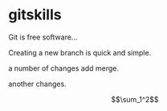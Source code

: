 # gitskills

Git is free software...

Creating a new branch is quick and simple.

a number of changes add merge.

another changes.

$$\sum_1^2$$
